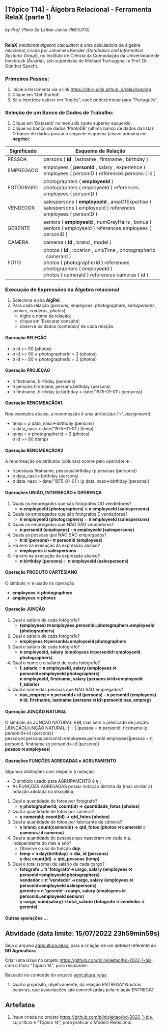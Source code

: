 ## [Tópico T14] - Álgebra Relacional - Ferramenta RelaX (parte 1)
###### *by Prof. Plinio Sa Leitao-Junior (INF/UFG)*

**RelaX** (_relational algebra calculator_) é uma calculadora de álgebra relacional, criada por Johannes Kessler (_Databases and Information Systems Group_), no Instituto de Ciência da Computação da Universidade de Innsbruck (Áustria), sob supervisão de Michael Tschuggnall e Prof. Dr. Günther Specht.

### Primeiros Passos:
1. Inicie a ferramenta via o link https://dbis-uibk.github.io/relax/landing
1. Clique em ‘Get Started’.
1. Se a _interface_ estiver em “Inglês”, você poderá trocar para “Português”.

### Seleção de um **Banco de Dados de Trabalho**:
1. Clique em ‘Datasets’ no menu do canto superior esquerdo.
1. Clique no banco de dados ‘PhotoDB’ (último banco de dados da lista).<br>O banco de dados possui o seguinte esquema (chave primária em **negrito**):

|Significado|Esquema de Relação|
|-|-|
|PESSOA|persons ( **id** , lastname , firstname , birthday )|
|EMPREGADO|employees ( **personId** , salary , experience )<br>employees ( personID ) references persons ( id )|
|FOTÓGRAFO|photographers ( **employeeId** )<br>photographers ( employeeId ) references employees ( personID )|
|VENDEDOR|salespersons ( **employeeId** , areaOfExpertise )<br>salespersons ( employeeId ) references employees ( personID )|
|GERENTE|seniors ( **employeeId** , numGreyHairs , bonus )<br>seniors ( employeeId ) references employees ( personID )|
|CAMERA|cameras ( **id** , brand , model )|
|FOTO|photos ( **id** , location , unixTime , photographerId , cameraId )<br>photos ( photographerId ) references photographers ( employeeId )<br>photos ( cameraId ) references cameras ( id )|

### Execução de Expressões da Álgebra relacional

1. Selecione a aba **AlgRel**.
1. Para cada relação (_persons_, _employees_, _photographers_, _salespersons_, _seniors_, _cameras_, _photos_):
   - digite o nome da relação;
   - clique em ‘Executar consulta’;
   - observe os dados (conteúdo) de cada relação.

#### Operação SELEÇÃO

- σ id >= 90 (photos)
- σ id >= 90 ∧ photographerId = 3 (photos)
- σ id >= 90 ∨ photographerId = 3 (photos)

#### Operação PROJEÇÃO

- π firstname, birthday (persons)
- π persons.firstname, persons.birthday (persons)
- π firstname, birthday (σ birthday > date('1975-01-01') (persons))

#### Operação RENOMEAÇÃO#1

Nos exemplos abaixo, a renomeação é uma atribuição ('=', _assignment_):
- temp = ρ data_nasc←birthday (persons)<br>σ data_nasc > date('1975-01-01') (temp)
- temp = σ photographerId = 3 (photos)<br>σ id >= 90 (temp)

#### Operação RENOMEAÇÃO#2

A renomeação de atributos (colunas) ocorre pelo operador **←** :
- π pessoas.firstname, pessoas.birthday (ρ pessoas (persons))
- ρ data_nasc←birthday (persons)
- σ data_nasc > date('1975-01-01') (ρ data_nasc←birthday (persons))

#### Operações UNIÃO, INTERSEÇÃO e DIFERENÇA

1. Quais os empregados que são fotógrafos OU vendedores?
   - **π employeeId (photographers) ∪ π employeeId (salespersons)**
1. Quais os empregados que são fotógrafos E vendedores?
   - **π employeeId (photographers) ∩ π employeeId (salespersons)**
1. Quais os empregados que NÃO SÃO vendedores?
   - **π personId (employees) - π employeeId (salespersons)**
1. Quais as pessoas que NÃO SÃO empregados?
   - **π id (persons) - π personId (employees)**
1. Há erro na execução da expressão abaixo?
   - **employees ∪ salespersons**
1. Há erro na execução da expressão abaixo?
   - **π birthday (persons) ∩ π employeeId (salespersons)**

#### Operação PRODUTO CARTESIANO

O símbolo ⨯ é usado na operação:
- **employees ⨯ photographers**
- **employees ⨯ photos**

#### Operação JUNÇÃO

1. Qual o salário de cada fotógrafo?
   - **(employees) ⨝ employees.personId=photographers.employeeId (photographers)**
1. Qual o salário de cada fotógrafo?
   - **employees ⨝ personId=employeeId photographers**
1. Qual o salário de cada fotógrafo?
   - **π employeeId, salary (employees ⨝ personId=employeeId photographers)**
1. Qual o nome e o salário de cada fotógrafo?
   - **f_salario = π employeeId, salary (employees ⨝ personId=employeeId photographers)**<br>**π employeeId, firstname, salary (persons ⨝ id=employeeId f_salario)**
1. Qual o nome das pessoas que NÃO SÃO empregados?
   - **nao_empreg = π personId←id (persons) - π personId (employees)**<br>**π id, firstname, lastname (persons ⨝ id=personId nao_empreg)**

#### Operação JUNÇÃO NATURAL

O símbolo da JUNÇÃO NATURAL é **⨝**, mas sem o predicado de junção:
|JUNÇÃO|JUNÇÃO NATURAL|
|-|-|
|pessoa = π personId, firstname (ρ personId←id (persons))<br>pessoa ⨝ persons.personId=employees.personId employees|pessoa = π personId, firstname (ρ personId←id (persons))<br>**pessoa ⨝ employees**|

#### Operações FUNÇÕES AGREGADAS e AGRUPAMENTO

Algumas distinções com respeito à notação:
- O símbolo usado para AGRUPAMENTO é **γ** ;
- As FUNÇÕES AGREGADAS possui notação distinta da (mas similar à) notação adotada na disciplina.

1. Qual a quantidade de fotos por fotógrafo?
   - **γ photographerId; count(id) → quantidade_fotos (photos)**
1. Qual a quantidade de fotos por câmera?
   - **γ cameraId; count(id) → qtd_fotos (photos)**
1. Qual a quantidade de fotos por fabricante de câmera?
   - **γ brand; count(cameraId) → qtd_fotos (photos ⨝ cameraId = cameras.id cameras)**
1. Qual a quantidade de pessoas que nasceram em cada dia, independente do mês e ano?
   - Observe o uso da função **_day_**;
   - **temp = π day(birthday) → dia, id (persons)**<br>**γ dia; count(id) → qtd_pessoas (temp)**
1. Qual o total (soma) de salário de cada cargo?
   - **fotografo = π 'fotografo'→cargo, salary (employees ⨝ personId=employeeId photographers)**<br>
**vendedor  = π 'vendedor'→cargo,   salary (employees ⨝ personId=employeeId salespersons)**<br>
**gerente   = π 'gerente'→cargo,    salary (employees ⨝ personId=employeeId seniors)**<br>
**γ cargo; sum(salary)→total_salario (fotografo ∪ vendedor ∪ gerente)**

#### Outras operações ...

## Atividade (data limite: **15/07/2022 23h59min59s**)

Seja o arquivo [agricultura.relax](../data/agricultura.relax), para a criação de um _dataset_ referente ao **BD Agricultura**.

Criar uma _issue_ no projeto https://github.com/plinioleitao/bd-2022-1-bia, com o título "Tópico 14", para responder:  

Baseado no conteúdo do arquivo [agricultura.relax](../data/agricultura.relax):
1. Qual o propósito, objetivamente, da relação ENTREGA? Noutras palavras, que associações são concretizadas pela relação ENTREGA?

## Artefatos

1. _Issue_ criada no projeto https://github.com/plinioleitao/bd-2022-1-bia, cujo título é "Tópico 14", para praticar o *Modelo Relacional*.
